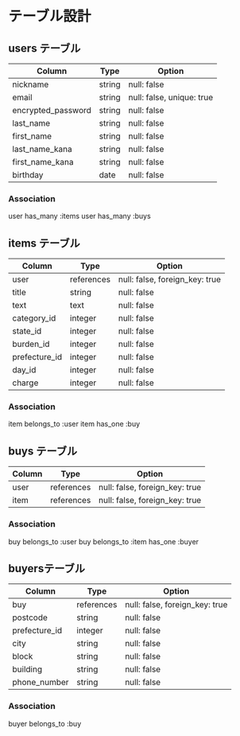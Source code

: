 # テーブル設計

## users テーブル

| Column                  | Type     | Option                     |
|-------------------------|----------|----------------------------|
| nickname                | string   | null: false                |
| email                   | string   | null: false, unique: true  |
| encrypted_password      | string   | null: false                |
| last_name               | string   | null: false                |
| first_name              | string   | null: false                |
| last_name_kana          | string   | null: false                |
| first_name_kana         | string   | null: false                |
| birthday                | date     | null: false                |

### Association

user has_many :items
user has_many :buys


## items テーブル

| Column        | Type          | Option                         |
|---------------|---------------|--------------------------------|
| user          | references    | null: false, foreign_key: true |
| title         | string        | null: false                    |
| text          | text          | null: false                    |
| category_id   | integer       | null: false                    |
| state_id      | integer       | null: false                    |
| burden_id     | integer       | null: false                    |
| prefecture_id | integer       | null: false                    |
| day_id        | integer       | null: false                    |
| charge        | integer       | null: false                    |

### Association

item belongs_to :user
item has_one :buy


## buys テーブル

| Column        | Type          | Option                         |
|---------------|---------------|--------------------------------|
| user          | references    | null: false, foreign_key: true |
| item          | references    | null: false, foreign_key: true |

### Association

buy belongs_to :user
buy belongs_to :item
has_one :buyer


##  buyersテーブル

| Column        | Type          | Option                         |
|---------------|---------------|--------------------------------|
| buy           | references    | null: false, foreign_key: true |
| postcode      | string        | null: false                    |
| prefecture_id | integer       | null: false                    |
| city          | string        | null: false                    |
| block         | string        | null: false                    |
| building      | string        | null: false                    |
| phone_number  | string        | null: false                    |

### Association

buyer belongs_to :buy